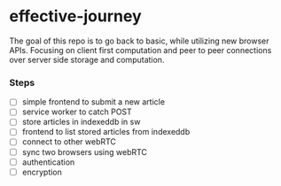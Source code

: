 # effective-journey

The goal of this repo is to go back to basic, while utilizing new browser APIs. Focusing on client first computation and peer to peer connections over server side storage and computation.

### Steps
- [ ] simple frontend to submit a new article
- [ ] service worker to catch POST
- [ ] store articles in indexeddb in sw
- [ ] frontend to list stored articles from indexeddb
- [ ] connect to other webRTC
- [ ] sync two browsers using webRTC
- [ ] authentication
- [ ] encryption
